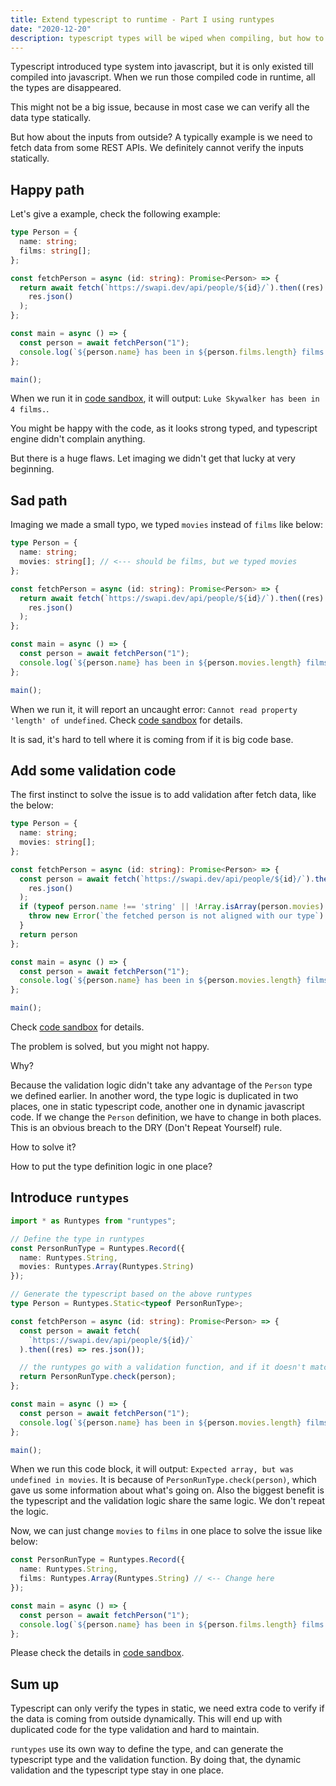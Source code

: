 ```yaml
---
title: Extend typescript to runtime - Part I using runtypes
date: "2020-12-20"
description: typescript types will be wiped when compiling, but how to use these types in runtime?
--- 
```


Typescript introduced type system into javascript, but it is only existed till compiled into javascript.
When we run those compiled code in runtime, all the types are disappeared.

This might not be a big issue, because in most case we can verify all the data type statically.

But how about the inputs from outside? A typically example is we need to fetch data from some REST APIs. 
We definitely cannot verify the inputs statically.

## Happy path

Let's give a example, check the following example:

```typescript
type Person = {
  name: string;
  films: string[];
};

const fetchPerson = async (id: string): Promise<Person> => {
  return await fetch(`https://swapi.dev/api/people/${id}/`).then((res) =>
    res.json()
  );
};

const main = async () => {
  const person = await fetchPerson("1");
  console.log(`${person.name} has been in ${person.films.length} films.`);
};

main();
```

When we run it in [code sandbox](https://codesandbox.io/s/fetch-person-3nlee), it will output: `Luke Skywalker has been in 4 films.`.

You might be happy with the code, as it looks strong typed, and typescript engine didn't complain anything.

But there is a huge flaws. Let imaging we didn't get that lucky at very beginning.

## Sad path

Imaging we made a small typo, we typed `movies` instead of `films` like below:

```typescript
type Person = {
  name: string;
  movies: string[]; // <--- should be films, but we typed movies
};

const fetchPerson = async (id: string): Promise<Person> => {
  return await fetch(`https://swapi.dev/api/people/${id}/`).then((res) =>
    res.json()
  );
};

const main = async () => {
  const person = await fetchPerson("1");
  console.log(`${person.name} has been in ${person.movies.length} films.`); // <--- same here, and the unexpected error actually generated from here
};

main();
```

When we run it, it will report an uncaught error: `Cannot read property 'length' of undefined`.
Check [code sandbox](https://codesandbox.io/s/fetch-person-with-wrong-type-kjx03) for details.

It is sad, it's hard to tell where it is coming from if it is big code base.

## Add some validation code

The first instinct to solve the issue is to add validation after fetch data, like the below:

```typescript
type Person = {
  name: string;
  movies: string[];
};

const fetchPerson = async (id: string): Promise<Person> => {
  const person = await fetch(`https://swapi.dev/api/people/${id}/`).then((res) =>
    res.json()
  );
  if (typeof person.name !== 'string' || !Array.isArray(person.movies) || person.movies.any(movie=>typeof movie !== string)) {
    throw new Error(`the fetched person is not aligned with our type`)
  }
  return person
};

const main = async () => {
  const person = await fetchPerson("1");
  console.log(`${person.name} has been in ${person.movies.length} films.`);
};

main();
```

Check [code sandbox](https://codesandbox.io/s/fetch-person-with-wrong-type-validation-2el7q) for details.

The problem is solved, but you might not happy.

Why?

Because the validation logic didn't take any advantage of the `Person` type we defined earlier.
In another word, the type logic is duplicated in two places, one in static typescript code, another one in dynamic javascript code.
If we change the `Person` definition, we have to change in both places. This is an obvious breach to the DRY (Don't Repeat Yourself) rule.

How to solve it?

How to put the type definition logic in one place?

## Introduce `runtypes`

```typescript
import * as Runtypes from "runtypes";

// Define the type in runtypes
const PersonRunType = Runtypes.Record({
  name: Runtypes.String,
  movies: Runtypes.Array(Runtypes.String)
}); 

// Generate the typescript based on the above runtypes
type Person = Runtypes.Static<typeof PersonRunType>;

const fetchPerson = async (id: string): Promise<Person> => {
  const person = await fetch(
    `https://swapi.dev/api/people/${id}/`
  ).then((res) => res.json());

  // the runtypes go with a validation function, and if it doesn't match the types, it will throw an exception
  return PersonRunType.check(person);
};

const main = async () => {
  const person = await fetchPerson("1");
  console.log(`${person.name} has been in ${person.movies.length} films.`);
};

main();
```

When we run this code block, it will output: `Expected array, but was undefined in movies`.
It is because of `PersonRunType.check(person)`, which gave us some information about what's going on. Also the biggest benefit is the typescript and the validation logic share the same logic.
We don't repeat the logic.

Now, we can just change `movies` to `films` in one place to solve the issue like below:

```typescript
const PersonRunType = Runtypes.Record({
  name: Runtypes.String,
  films: Runtypes.Array(Runtypes.String) // <-- Change here
}); 

const main = async () => {
  const person = await fetchPerson("1");
  console.log(`${person.name} has been in ${person.films.length} films.`); // <-- Change here 
};
```

Please check the details in [code sandbox](https://codesandbox.io/s/fetch-person-wrong-type-with-runtypes-7ie21).

## Sum up

Typescript can only verify the types in static, we need extra code to verify if the data is coming from outside dynamically. This will end up with duplicated code for the type validation and hard to maintain.

`runtypes` use its own way to define the type, and can generate the typescript type and the validation function. By doing that, the dynamic validation and the typescript type stay in one place.
